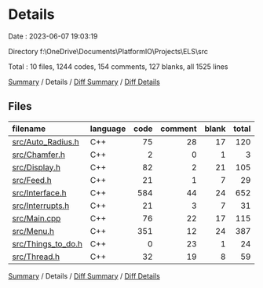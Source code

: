 # Details

Date : 2023-06-07 19:03:19

Directory f:\\OneDrive\\Documents\\PlatformIO\\Projects\\ELS\\src

Total : 10 files,  1244 codes, 154 comments, 127 blanks, all 1525 lines

[Summary](results.md) / Details / [Diff Summary](diff.md) / [Diff Details](diff-details.md)

## Files
| filename | language | code | comment | blank | total |
| :--- | :--- | ---: | ---: | ---: | ---: |
| [src/Auto_Radius.h](/src/Auto_Radius.h) | C++ | 75 | 28 | 17 | 120 |
| [src/Chamfer.h](/src/Chamfer.h) | C++ | 2 | 0 | 1 | 3 |
| [src/Display.h](/src/Display.h) | C++ | 82 | 2 | 21 | 105 |
| [src/Feed.h](/src/Feed.h) | C++ | 21 | 1 | 7 | 29 |
| [src/Interface.h](/src/Interface.h) | C++ | 584 | 44 | 24 | 652 |
| [src/Interrupts.h](/src/Interrupts.h) | C++ | 21 | 3 | 7 | 31 |
| [src/Main.cpp](/src/Main.cpp) | C++ | 76 | 22 | 17 | 115 |
| [src/Menu.h](/src/Menu.h) | C++ | 351 | 12 | 24 | 387 |
| [src/Things_to_do.h](/src/Things_to_do.h) | C++ | 0 | 23 | 1 | 24 |
| [src/Thread.h](/src/Thread.h) | C++ | 32 | 19 | 8 | 59 |

[Summary](results.md) / Details / [Diff Summary](diff.md) / [Diff Details](diff-details.md)